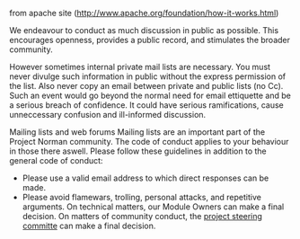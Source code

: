 from apache site (http://www.apache.org/foundation/how-it-works.html)

We endeavour to conduct as much discussion in public as possible. This encourages openness, provides a public record, and stimulates the broader community.

However sometimes internal private mail lists are necessary. You must never divulge such information in public without the express permission of the list. Also never copy an email between private and public lists (no Cc). Such an event would go beyond the normal need for email ettiquette and be a serious breach of confidence. It could have serious ramifications, cause unneccessary confusion and ill-informed discussion.


Mailing lists and web forums
Mailing lists are an important part of the Project Norman community. The code of conduct applies to your behaviour in those there aswell. Please follow these guidelines in addition to the general code of conduct:

+ Please use a valid email address to which direct responses can be made.
+ Please avoid flamewars, trolling, personal attacks, and repetitive arguments. On technical matters, our Module Owners can make a final decision. On matters of community conduct, the [project steering committe](https://github.wdf.sap.corp/Norman/Norman/wiki/Project-Norman-Project-Management) can make a final decision.
